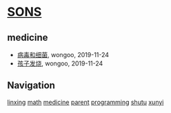 # [SONS](https://wongoo.github.io/sons)

## medicine
* [病毒和细菌](/medicine/virus-and-germ), wongoo, 2019-11-24
* [孩子发烧](/medicine/how-to-handle-fever), wongoo, 2019-11-24

## Navigation
[linxing](/linxing/)
[math](/math/)
[medicine](/medicine/)
[parent](/parent/)
[programming](/programming/)
[shutu](/shutu/)
[xunyi](/xunyi/)
